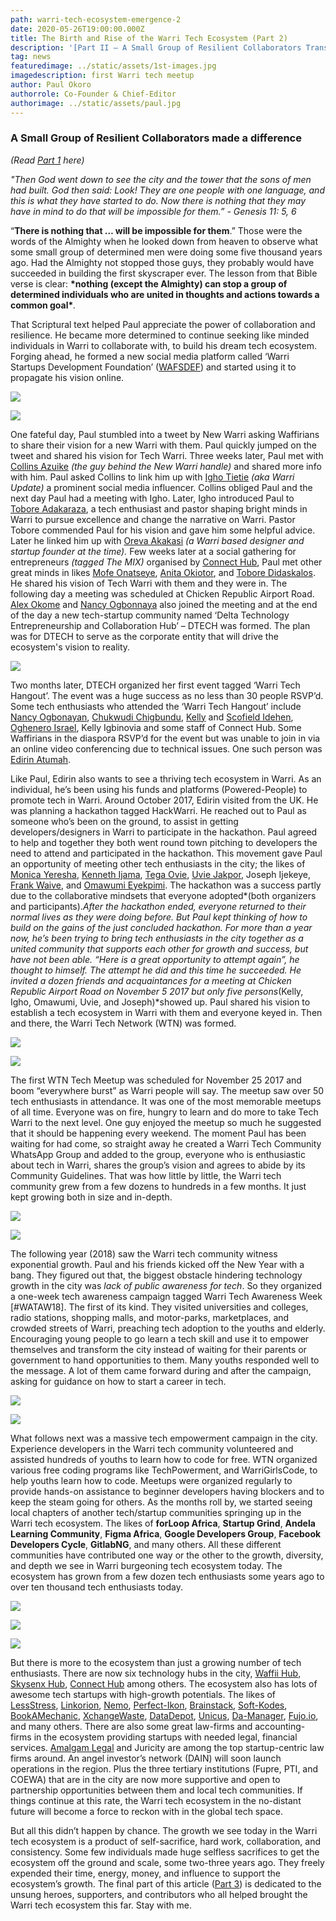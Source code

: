 ```yaml
---
path: warri-tech-ecosystem-emergence-2
date: 2020-05-26T19:00:00.000Z
title: The Birth and Rise of the Warri Tech Ecosystem (Part 2)
description: '[Part II – A Small Group of Resilient Collaborators Transformed a City]'
tag: news
featuredimage: ../static/assets/1st-images.jpg
imagedescription: first Warri tech meetup
author: Paul Okoro
authorrole: Co-Founder & Chief-Editor
authorimage: ../static/assets/paul.jpg
---
```

<!--StartFragment-->

### A Small Group of Resilient Collaborators made a difference

*(Read [Part 1](https://techamplifier.africa/warri-tech-ecosystem-emergence-1) here)*

*"Then God went down to see the city and the tower that the sons of men had built. God then said: Look! They are one people with one language, and this is what they have started to do. Now there is nothing that they may have in mind to do that will be impossible for them.” - Genesis 11: 5, 6*

“**There is nothing that … will be impossible for them**.” Those were the words of the Almighty when he looked down from heaven to observe what some small group of determined men were doing some five thousand years ago. Had the Almighty not stopped those guys, they probably would  have succeeded in building the first skyscraper ever. The lesson from that Bible verse is clear: **\*nothing (except the Almighty) can stop a group of determined individuals who are united in thoughts and actions towards a common goal\****.*

That Scriptural text helped Paul appreciate the power of collaboration and resilience. He became more determined to continue seeking like minded individuals in Warri to collaborate with, to build his dream tech ecosystem. Forging ahead, he formed a new social media platform called ‘Warri Startups Development Foundation’ ([WAFSDEF](https://twitter.com/wafsdef)) and started using it to propagate his vision online. 

<div class="img-class">

![](/assets/1st-image-1.jpg)

![](/assets/1st-image-2.jpg)

</div> 

One fateful day, Paul stumbled into a tweet by New Warri asking Waffirians to share their vision for a new Warri with them. Paul quickly jumped on the tweet and shared his vision for Tech Warri. Three weeks later, Paul met with [Collins Azuike](https://twitter.com/azuike1) *(the guy behind the New Warri handle)* and shared more info with him. Paul asked Collins to link him up with [Igho Tietie](https://twitter.com/IghoTietie) *(aka Warri Update)* a prominent social media influencer. Collins obliged Paul and the next day Paul had a meeting with Igho. Later, Igho introduced Paul to [Tobore Adakaraza](https://twitter.com/ToboreDavids), a tech enthusiast and pastor shaping bright minds in Warri to pursue excellence and change the narrative on Warri. Pastor Tobore commended Paul for his vision and gave him some helpful advice. Later he linked him up with [Oreva Akakasi](https://facebook.com/mistar.naija) *(a Warri based designer and startup founder at the time).* Few weeks later at a social gathering for entrepreneurs *(tagged The MIX)* organised by [Connect Hub](https://connecthub.ng/), Paul met other great minds in likes [Mofe Onatseye](https://twitter.com/Mowizo6ix), [Anita Okiotor](https://twitter.com/afeeturi), and [Tobore Didaskalos](https://twitter.com/IamDidaskalos). He shared his vision of Tech Warri with them and they were in. The following day a meeting was scheduled at Chicken Republic Airport Road. [Alex Okome](https://twitter.com/OkomeAlex) and [Nancy Ogbonnaya](https://twitter.com/nancypeters711) also joined the meeting and at the end of the day a new tech-startup community named ‘Delta Technology Entrepreneurship and Collaboration Hub’ – DTECH was formed. The plan was for DTECH to serve as the corporate entity that will drive the ecosystem's vision to reality. 

![](/assets/2nd-images.jpg)

Two months later, DTECH organized her first event tagged ‘Warri Tech Hangout’. The event was a huge success as no less than 30 people RSVP’d. Some tech enthusiasts who attended the ‘Warri Tech Hangout’ include [Nancy Ogbonayan](https://twitter.com/nancypeters711), [Chukwudi Chigbundu](https://twitter.com/topchuqs), [Kelly](https://twitter.com/IconicKelx) and [Scofield Idehen](https://twitter.com/Scofield_Idehen), [Oghenero Israel](https://twitter.com/sieomcsheda), Kelly Igbinovia and some staff of Connect Hub. Some Waffirians in the diaspora RSVP’d for the event but was unable to join in via an online video conferencing due to technical issues. One such person was [Edirin Atumah](https://twitter.com/bongosway).

Like Paul, Edirin also wants to see a thriving tech ecosystem in Warri. As an individual, he’s been using his funds and platforms (Powered-People) to promote tech in Warri. Around October 2017, Edirin visited from the UK. He was planning a hackathon tagged HackWarri. He reached out to Paul as someone who’s been on the ground, to assist in getting developers/designers in Warri to participate in the hackathon. Paul agreed to help and together they both went round town pitching to developers the need to attend and participated in the hackathon. This movement gave Paul an opportunity of meeting other tech enthusiasts in the city; the likes of [Monica Yeresha](https://twitter.com/MoniqueYeresha), [Kenneth Ijama](https://twitter.com/teamwebbravo), [Tega Ovie](https://twitter.com/princetegaton), [Uvie Jakpor](https://twitter.com/UvieJakpor), Joseph Ijekeye, [Frank Waive](https://twitter.com/FrankWaive), and [Omawumi Eyekpimi](https://twitter.com/LeBelleAmi). The hackathon was a success partly due to the collaborative mindsets that everyone adopted*(both organizers and participants).*After the hackathon ended, everyone returned to their normal lives as they were doing before. But Paul kept thinking of how to build on the gains of the just concluded hackathon. For more than a year now, he’s been trying to bring tech enthusiasts in the city together as a united community that supports each other for growth and success, but have not been able. “Here is a great opportunity to attempt again”, he thought to himself. The attempt he did and this time he succeeded. He invited a dozen friends and acquaintances for a meeting at Chicken Republic Airport Road on November 5 2017 but only five persons*(Kelly, Igho, Omawumi, Uvie, and Joseph)*showed up. Paul shared his vision to establish a tech ecosystem in Warri with them and everyone keyed in. Then and there, the Warri Tech Network (WTN) was formed. 

<div class="img-class">

![](/assets/3rd-image-a.jpg)

![](/assets/3rd-image-b.jpg)

</div> 

The first WTN Tech Meetup was scheduled for November 25 2017 and boom “everywhere burst” as Warri people will say. The meetup saw over 50 tech enthusiasts in attendance. It was one of the most memorable meetups of all time. Everyone was on fire, hungry to learn and do more to take Tech Warri to the next level. One guy enjoyed the meetup so much he suggested that it should be happening every weekend. The moment Paul has been waiting for had come, so straight away he created a Warri Tech Community WhatsApp Group and added to the group, everyone who is enthusiastic about tech in Warri, shares the group’s vision and agrees to abide by its Community Guidelines. That was how little by little, the Warri tech community grew from a few dozens to hundreds in a few months. It just kept growing both in size and in-depth.

<div class="img-class">

![](/assets/4th-image-a.jpg)

![](/assets/4th-image-b.jpg)

</div> 

The following year (2018) saw the Warri tech community witness exponential growth. Paul and his friends kicked off the New Year with a bang. They figured out that, the biggest obstacle hindering technology growth in the city was *lack of public awareness for tech*. So they organized a one-week tech awareness campaign tagged Warri Tech Awareness Week \[#WATAW18]. The first of its kind. They visited universities and colleges, radio stations, shopping malls, and motor-parks, marketplaces, and crowded streets of Warri, preaching tech adoption to the youths and elderly. Encouraging young people to go learn a tech skill and use it to empower themselves and transform the city instead of waiting for their parents or government to hand opportunities to them. Many youths responded well to the message. A lot of them came forward during and after the campaign, asking for guidance on how to start a career in tech.

<div class="img-class"> 

![](/assets/5th-image-a.jpg)

![](/assets/5th-image-b.jpg)

</div> 

What follows next was a massive tech empowerment campaign in the city. Experience developers in the Warri tech community volunteered and assisted hundreds of youths to learn how to code for free. WTN organized various free coding programs like TechPowerment, and WarriGirlsCode, to help youths learn how to code. Meetups were organized regularly to provide hands-on assistance to beginner developers having blockers and to keep the steam going for others. As the months roll by, we started seeing local chapters of another tech/startup communities springing up in the Warri tech ecosystem. The likes of **forLoop Africa**, **Startup Grind**, **Andela Learning Community**, **Figma Africa**, **Google Developers Group**, **Facebook Developers Cycle**, **GitlabNG**, and many others. All these different communities have contributed one way or the other to the growth, diversity, and depth we see in Warri burgeoning tech ecosystem today. The ecosystem has grown from a few dozen tech enthusiasts some years ago to over ten thousand tech enthusiasts today.

<div class="img-class">

![](/assets/6th-image-a.jpg)

![](/assets/6th-image-b.jpg)

![](/assets/6th-image-c.jpg)

</div> 

But there is more to the ecosystem than just a growing number of tech enthusiasts. There are now six technology hubs in the city, [Waffii Hub](https://warriinnovationhub.com/), [Skysenx Hub](https://skysenx.com/), [Connect Hub](https://connecthub.ng/) among others. The ecosystem also has lots of awesome tech startups with high-growth potentials. The likes of [LessStress](https://twitter.com/lessstressomm), [Linkorion](https://linkorion.com), [Nemo](https://nemo.com.ng/), [Perfect-Ikon](https://perfect-ikon.com), [Brainstack](https://brainstack.com/), [Soft-Kodes](https://soft-kodes.com/), [BookAMechanic](https://linkorion.com), [XchangeWaste](https://xchangewaste.com), [DataDepot](https://datadepot.com), [Unicus](https://www.unicus.live/), [Da-Manager](https://www.da-manager.com/), [Fujo.io](https://fujo.io), and many others. There are also some great law-firms and accounting-firms in the ecosystem providing startups with needed legal, financial services. [Amalgam Legal](http://www.amalgamlegal.com/) and Juricity are among the top startup-centric law firms around. An angel investor’s network (DAIN) will soon launch operations in the region. Plus the three tertiary institutions (Fupre, PTI, and COEWA) that are in the city are now more supportive and open to partnership opportunities between them and local tech communities. If things continue at this rate, the Warri tech ecosystem in the no-distant future will become a force to reckon with in the global tech space.

But all this didn’t happen by chance. The growth we see today in the Warri tech ecosystem is a product of self-sacrifice, hard work, collaboration, and consistency. Some few individuals made huge selfless sacrifices to get the ecosystem off the ground and scale, some two-three years ago. They freely expended their time, energy, money, and influence to support the ecosystem’s growth. The final part of this article ([Part 3](https://techamplifier.africa/warri-tech-ecosystem-emergence-3)) is dedicated to the unsung heroes, supporters, and contributors who all helped brought the Warri tech ecosystem this far. Stay with me.

<!--EndFragment-->